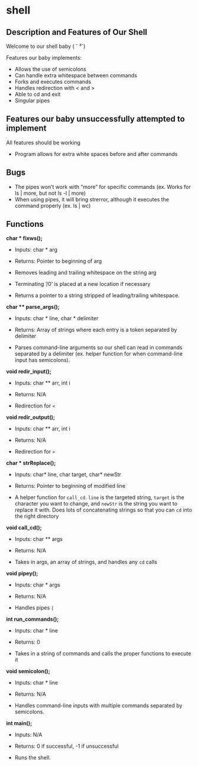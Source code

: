 # shell

## Description and Features of Our Shell

Welcome to our shell baby ( ˘ ³˘)

Features our baby implements:
- Allows the use of semicolons
- Can handle extra whitespace between commands
- Forks and executes commands
- Handles redirection with < and >
- Able to cd and exit
- Singular pipes

## Features our baby unsuccessfully attempted to implement

All features should be working

- Program allows for extra white spaces before and after commands


## Bugs

- The pipes won’t work with “more” for specific commands (ex. Works for ls | more, but not ls -l | more)
- When using pipes, it will bring strerror, although it executes the command properly (ex. ls | wc)


## Functions

**char * fixws();**
- Inputs: char * arg
- Returns: Pointer to beginning of arg

- Removes leading and trailing whitespace on the string arg
- Terminating ‘/0’ is placed at a new location if necessary
- Returns a pointer to a string stripped of leading/trailing whitespace.


**char ** parse_args();**
- Inputs: char * line, char * delimiter
- Returns: Array of strings where each entry is a token separated by delimiter

- Parses command-line arguments so our shell can read in commands separated by a delimiter (ex. helper function for when command-line input has semicolons).

**void redir_input();**
- Inputs: char ** arr, int i
- Returns: N/A

- Redirection for `<`

**void redir_output();**
- Inputs: char ** arr, int i
- Returns: N/A

- Redirection for `>`

**char * strReplace();**
- Inputs: char* line, char target, char* newStr
- Returns: Pointer to beginning of modified line

- A helper function for `call_cd`. `line` is the targeted string, `target` is the character you want to change, and `newStr` is the string you want to replace it with. Does lots of concatenating strings so that you can `cd` into the right directory

**void call_cd();**
- Inputs: char ** args
- Returns: N/A

- Takes in args, an array of strings, and handles any `cd` calls

**void pipey();**
- Inputs: char * args
- Returns: N/A

- Handles pipes `|`

**int run_commands();**
- Inputs: char * line
- Returns: 0

- Takes in a string of commands and calls the proper functions to execute it

**void semicolon();**
- Inputs: char * line
- Returns: N/A

- Handles command-line inputs with multiple commands separated by semicolons.

**int main();**
- Inputs: N/A
- Returns: 0 if successful, -1 if unsuccessful

- Runs the shell.

